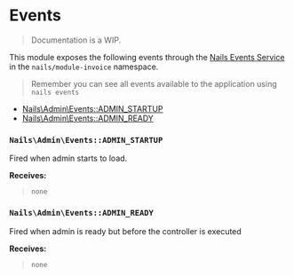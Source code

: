 # Events
> Documentation is a WIP.


This module exposes the following events through the [Nails Events Service](https://github.com/nails/common/blob/master/docs/intro/events.md) in the `nails/module-invoice` namespace.

> Remember you can see all events available to the application using `nails events`



- [Nails\Admin\Events::ADMIN_STARTUP](#admin-startup)
- [Nails\Admin\Events::ADMIN_READY](#admin-ready)



<a name="admin-startup"></a>
### `Nails\Admin\Events::ADMIN_STARTUP`

Fired when admin starts to load.

**Receives:**

> ```
> none
> ```


<a name="admin-ready"></a>
### `Nails\Admin\Events::ADMIN_READY`

Fired when admin is ready but before the controller is executed

**Receives:**

> ```
> none
> ```

